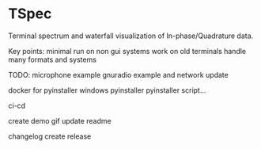 # TSpec
Terminal spectrum and waterfall visualization of In-phase/Quadrature data.


Key points:
minimal
run on non gui systems
work on old terminals
handle many formats and systems



TODO:
microphone example
gnuradio example and network update

docker for pyinstaller
windows pyinstaller
pyinstaller script...

ci-cd

create demo gif
update readme


changelog
create release
